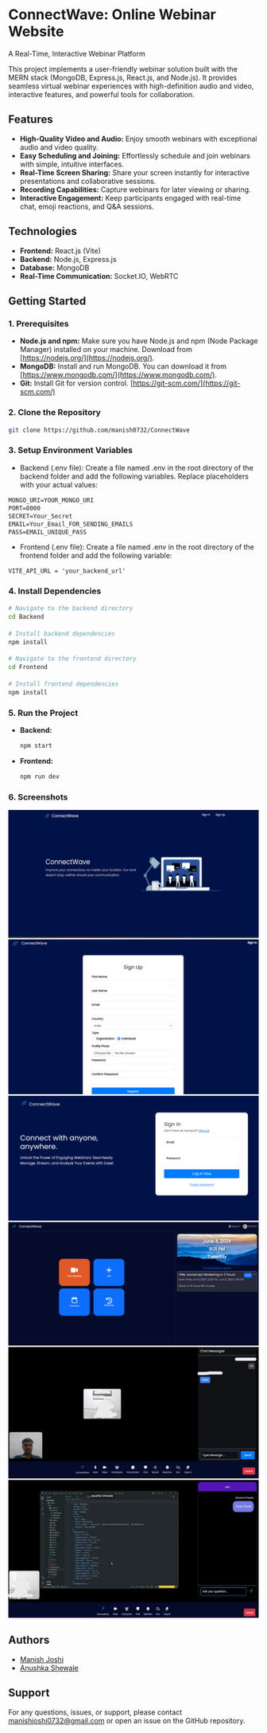 
# ConnectWave: Online Webinar Website

A Real-Time, Interactive Webinar Platform

This project implements a user-friendly webinar solution built with the MERN stack (MongoDB, Express.js, React.js, and Node.js). It provides seamless virtual webinar experiences with high-definition audio and video, interactive features, and powerful tools for collaboration.

## Features

* **High-Quality Video and Audio:** Enjoy smooth webinars with exceptional audio and video quality.
* **Easy Scheduling and Joining:**  Effortlessly schedule and join webinars with simple, intuitive interfaces.
* **Real-Time Screen Sharing:** Share your screen instantly for interactive presentations and collaborative sessions.
* **Recording Capabilities:** Capture webinars for later viewing or sharing.
* **Interactive Engagement:** Keep participants engaged with real-time chat, emoji reactions, and Q&A sessions.

## Technologies

* **Frontend:** React.js (Vite)
* **Backend:** Node.js, Express.js
* **Database:** MongoDB
* **Real-Time Communication:** Socket.IO, WebRTC

## Getting Started

### 1. Prerequisites

* **Node.js and npm:** Make sure you have Node.js and npm (Node Package Manager) installed on your machine. Download from [https://nodejs.org/](https://nodejs.org/).
* **MongoDB:** Install and run MongoDB. You can download it from [https://www.mongodb.com/](https://www.mongodb.com/).
* **Git:** Install Git for version control.  [https://git-scm.com/](https://git-scm.com/)

### 2. Clone the Repository

```bash
git clone https://github.com/manish0732/ConnectWave
```

### 3. Setup Environment Variables
* Backend (.env file):  Create a file named .env in the root directory of the backend folder and add the following variables. Replace placeholders with your actual values:
```
MONGO_URI=YOUR_MONGO_URI
PORT=8000
SECRET=Your_Secret
EMAIL=Your_Email_FOR_SENDING_EMAILS
PASS=EMAIL_UNIQUE_PASS
```
* Frontend (.env file): Create a file named .env in the root directory of the frontend folder and add the following variable:
```
VITE_API_URL = 'your_backend_url' 
```

### 4. Install Dependencies

```bash
# Navigate to the backend directory
cd Backend

# Install backend dependencies
npm install

# Navigate to the frontend directory
cd Frontend

# Install frontend dependencies
npm install
```

### 5. Run the Project

* **Backend:**

   ```bash
   npm start
   ```

* **Frontend:**

   ```bash
   npm run dev
   ```

### 6. Screenshots

![Screenshot1](./Screenshots/landing.png)
![Screenshot2](./Screenshots/signup.png)
![Screenshot3](./Screenshots/signin.png)
![Screenshot4](./Screenshots/dashboard.png)
![Screenshot5](./Screenshots/meeting.png)
![Screenshot6](./Screenshots/screenshare.png)


##  Authors

- [Manish Joshi](https://github.com/manish0732/)
- [Anushka Shewale](https://github.com/anushkas1204/)

## Support

For any questions, issues, or support, please contact manishjoshi0732@gmail.com or open an issue on the GitHub repository.
